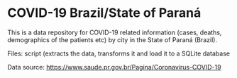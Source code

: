 # COVID-19 Brazil/State of Paraná

This is a data repository for COVID-19 related information (cases, deaths, demographics of the patients etc) by city in the State of Paraná (Brazil).

Files: script (extracts the data, transforms it and load it to a SQLite database

Data source: https://www.saude.pr.gov.br/Pagina/Coronavirus-COVID-19
